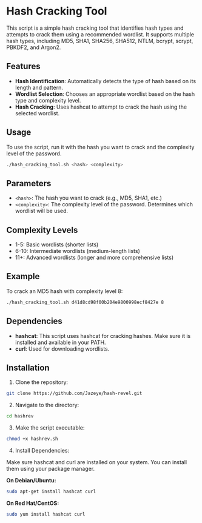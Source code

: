 # Hash Cracking Tool

This script is a simple hash cracking tool that identifies hash types and attempts to crack them using a recommended wordlist. It supports multiple hash types, including MD5, SHA1, SHA256, SHA512, NTLM, bcrypt, scrypt, PBKDF2, and Argon2.

## Features

* **Hash Identification**: Automatically detects the type of hash based on its length and pattern.
* **Wordlist Selection**: Chooses an appropriate wordlist based on the hash type and complexity level.
* **Hash Cracking**: Uses hashcat to attempt to crack the hash using the selected wordlist.

## Usage

To use the script, run it with the hash you want to crack and the complexity level of the password.

 ```bash
./hash_cracking_tool.sh <hash> <complexity>
 ```
 
## Parameters

* `<hash>`: The hash you want to crack (e.g., MD5, SHA1, etc.)
* `<complexity>`: The complexity level of the password. Determines which wordlist will be used.

## Complexity Levels

* 1-5: Basic wordlists (shorter lists)
* 6-10: Intermediate wordlists (medium-length lists)
* 11+: Advanced wordlists (longer and more comprehensive lists)

## Example

To crack an MD5 hash with complexity level 8:

 ```bash
./hash_cracking_tool.sh d41d8cd98f00b204e9800998ecf8427e 8
 ```
 
## Dependencies

* **hashcat**: This script uses hashcat for cracking hashes. Make sure it is installed and available in your PATH.
* **curl**: Used for downloading wordlists.

## Installation

1. Clone the repository:

 ```bash
git clone https://github.com/Jazeye/hash-revel.git
 ```
2. Navigate to the directory:

  ```bash
  cd hashrev
  ```
3. Make the script executable:
 ```bash
 chmod +x hashrev.sh
 ```

 4. Install Dependencies:

Make sure hashcat and curl are installed on your system. You can install them using your package manager.

**On Debian/Ubuntu:**

 ```bash
sudo apt-get install hashcat curl
 ```
 **On Red Hat/CentOS:**

  ```bash
 sudo yum install hashcat curl
 ```